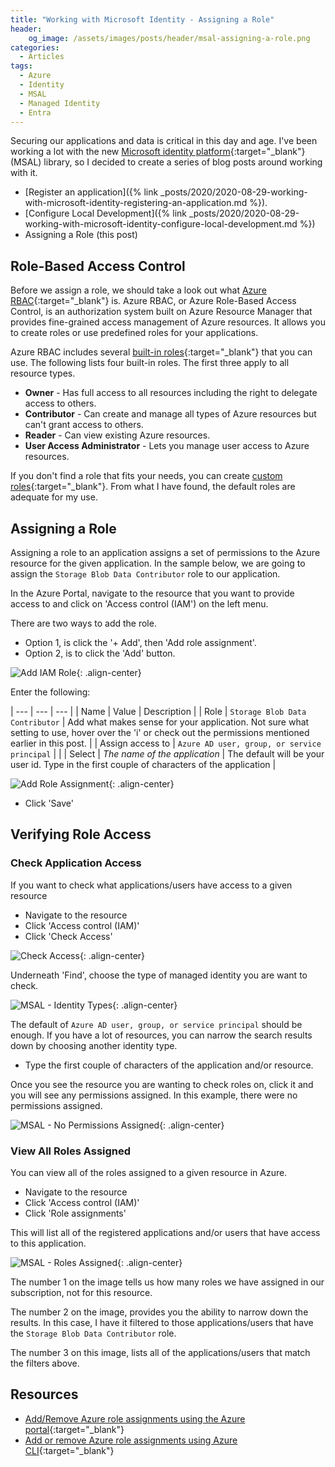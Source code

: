 ```yaml
---
title: "Working with Microsoft Identity - Assigning a Role"
header:
    og_image: /assets/images/posts/header/msal-assigning-a-role.png
categories:
  - Articles
tags:
  - Azure
  - Identity
  - MSAL
  - Managed Identity
  - Entra
---
```

Securing our applications and data is critical in this day and age.  I've been working a lot with the new [Microsoft identity platform](https://docs.microsoft.com/en-us/azure/active-directory/develop/?WT.mc_id=AZ-MVP-4024623){:target="_blank"}  (MSAL) library, so I decided to create a series of blog posts around working with it.

* [Register an application]({% link _posts/2020/2020-08-29-working-with-microsoft-identity-registering-an-application.md %}).
* [Configure Local Development]({% link _posts/2020/2020-08-29-working-with-microsoft-identity-configure-local-development.md  %})
* Assigning a Role (this post)

## Role-Based Access Control

Before we assign a role, we should take a look out what [Azure RBAC](https://docs.microsoft.com/en-us/azure/role-based-access-control/overview?WT.mc_id=AZ-MVP-4024623){:target="_blank"} is. Azure RBAC, or Azure Role-Based Access Control, is an authorization system built on Azure Resource Manager that provides fine-grained access management of Azure resources.  It allows you to create roles or use predefined roles for your applications.

Azure RBAC includes several [built-in roles](https://docs.microsoft.com/en-us/azure/role-based-access-control/built-in-roles?WT.mc_id=AZ-MVP-4024623){:target="_blank"} that you can use. The following lists four built-in roles. The first three apply to all resource types.

* **Owner** - Has full access to all resources including the right to delegate access to others.
* **Contributor** - Can create and manage all types of Azure resources but can't grant access to others.
* **Reader** - Can view existing Azure resources.
* **User Access Administrator** - Lets you manage user access to Azure resources.

If you don't find a role that fits your needs, you can create [custom roles](https://docs.microsoft.com/en-us/azure/role-based-access-control/custom-roles?WT.mc_id=AZ-MVP-4024623){:target="_blank"}. From what I have found, the default roles are adequate for my use.

## Assigning a Role

Assigning a role to an application assigns a set of permissions to the Azure resource for the given application.  In the sample below, we are going to assign the `Storage Blob Data Contributor` role to our application.

In the Azure Portal, navigate to the resource that you want to provide access to and click on 'Access control (IAM') on the left menu.

There are two ways to add the role.  

* Option 1, is click the '+ Add', then 'Add role assignment'.
* Option 2, is to click the 'Add' button.

![Add IAM Role](/assets/images/posts/securing-container-add-role.png){: .align-center}

Enter the following:

| --- | --- | --- |
| Name | Value | Description |
| Role | `Storage Blob Data Contributor` | Add what makes sense for your application.  Not sure what setting to use, hover over the 'i' or check out the permissions mentioned earlier in this post. |
| Assign access to | `Azure AD user, group, or service principal` | |
| Select | *The name of the application* | The default will be your user id.  Type in the first couple of characters of the application |

![Add Role Assignment](/assets/images/posts/securing-container-add-role-assignment.png){: .align-center}

* Click 'Save'

## Verifying Role Access

### Check Application Access

If you want to check what applications/users have access to a given resource

* Navigate to the resource
* Click 'Access control (IAM)'
* Click 'Check Access'

![Check Access](/assets/images/posts/msal-check-access.png){: .align-center}

Underneath 'Find', choose the type of managed identity you are want to check.

![MSAL - Identity Types](/assets/images/posts/msal-find-list.png){: .align-center}

The default of `Azure AD user, group, or service principal` should be enough.  If you have a lot of resources, you can narrow the search results down by choosing another identity type.

* Type the first couple of characters of the application and/or resource.

Once you see the resource you are wanting to check roles on, click it and you will see any permissions assigned.  In this example, there were no permissions assigned.

![MSAL - No Permissions Assigned](/assets/images/posts/msal-no-permissions-assigned.png){: .align-center}

### View All Roles Assigned

You can view all of the roles assigned to a given resource in Azure.

* Navigate to the resource
* Click 'Access control (IAM)'
* Click 'Role assignments'

This will list all of the registered applications and/or users that have access to this application.

![MSAL - Roles Assigned](/assets/images/posts/msal-role-assignments.png){: .align-center}

The number 1 on the image tells us how many roles we have assigned in our subscription, not for this resource.

The number 2 on the image, provides you the ability to narrow down the results.  In this case, I have it filtered to those applications/users that have the `Storage Blob Data Contributor` role.

The number 3 on this image, lists all of the applications/users that match the filters above.

## Resources

* [Add/Remove Azure role assignments using the Azure portal](https://docs.microsoft.com/en-us/azure/role-based-access-control/role-assignments-portal?WT.mc_id=AZ-MVP-4024623){:target="_blank"}
* [Add or remove Azure role assignments using Azure CLI](https://docs.microsoft.com/en-us/azure/role-based-access-control/role-assignments-cli?WT.mc_id=AZ-MVP-4024623){:target="_blank"}
